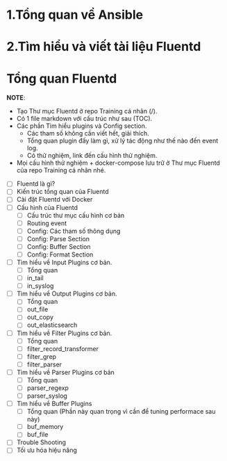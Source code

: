 
# 1.Tổng quan về Ansible
# 2.Tìm hiểu và viết tài liệu Fluentd
# Tổng quan Fluentd

**NOTE**:

* Tạo Thư mục Fluentd ở repo Training cá nhân (<Nguyen Van A>/<Fluentd>).
* Có 1 file markdown với cấu trúc như sau (TOC).
* Các phần Tìm hiểu plugins và Config section.
  * Các tham số không cần viết hết, giải thích.
  * Tổng quan plugin đấy làm gì, xử lý tác động như thế nào đến event log.
  * Có thử nghiệm, link đến cấu hình thử nghiệm.
* Mọi cấu hình thử nghiệm + docker-compose lưu trữ ở Thư mục Fluentd của repo Training cá nhân nhé.

- [ ] Fluentd là gì?
- [ ] Kiến trúc tổng quan của Fluentd
- [ ] Cài đặt Fluentd với Docker
- [ ] Cấu hình của Fluentd
  - [ ] Cấu trúc thư mục cấu hình cơ bản
  - [ ] Routing event
  - [ ] Config: Các tham số thông dụng
  - [ ] Config: Parse Section
  - [ ] Config: Buffer Section
  - [ ] Config: Format Section
- [ ] Tìm hiểu về Input Plugins cơ bản.
  - [ ] Tổng quan
  - [ ] in_tail
  - [ ] in_syslog
- [ ] Tìm hiểu về Output Plugins cơ bản.
  - [ ] Tổng quan
  - [ ] out_file
  - [ ] out_copy
  - [ ] out_elasticsearch
- [ ] Tìm hiểu về Filter Plugins cơ bản.
  - [ ] Tổng quan
  - [ ] filter_record_transformer
  - [ ] filter_grep
  - [ ] filter_parser
- [ ] Tìm hiểu về Parser Plugins cơ bản
  - [ ] Tổng quan
  - [ ] parser_regexp
  - [ ] parser_syslog
- [ ] Tìm hiểu về Buffer Plugins
  - [ ] Tổng quan (Phần này quan trọng vì cần để tuning performace sau này)
  - [ ] buf_memory
  - [ ] buf_file
- [ ] Trouble Shooting
- [ ] Tối ưu hóa hiệu năng
